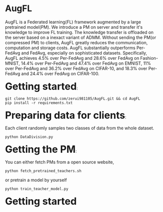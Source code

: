 # AugFL

AugFL is a Federated learning(FL) framework augmented by a large pretrained model(PM). We introduce a PM on server and transfer it's knowledge to improve FL training. 
The knowledge transfer is offloaded on the server based on a inexact variant of ADMM. Without sending the PM(or compressed PM) to clients, AugFL greatly reduces the communication, computation and storage costs. AugFL substantially outperforms Per-FedAvg and FedAvg, especially on sophisticated datasets. Specifically, AugFL achieves 4.5% over Per-FedAvg and 28.6% over FedAvg on Fashion-MNIST, 14.4% over Per-FedAvg and 47.4% over FedAvg on EMNIST, 11% over Per-FedAvg and 36.2% over FedAvg on CIFAR-10, and 18.3% over Per-FedAvg and 24.4% over FedAvg on CIFAR-100.

**<font size=6>Getting started</font>**:

```
git clone https://github.com/zerui981105/AugFL.git && cd AugFL
pip install -r requirements.txt
```

**<font size=6>Preparing data for clients</font>**:

Each client randomly samples two classes of data from the whole dataset.

```
python DataDivision.py
```

**<font size=6>Getting the PM</font>**:

You can either fetch PMs from a open source website,

```
python fetch_pretrained_teachers.sh
```

or pretrain a model by yourself

```
python train_teacher_model.py
```

**<font size=6>Getting started</font>**
